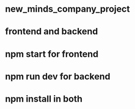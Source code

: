 # new_minds_company_project
# frontend and backend 
# npm start for frontend
# npm run dev  for backend 
# npm install in both 
